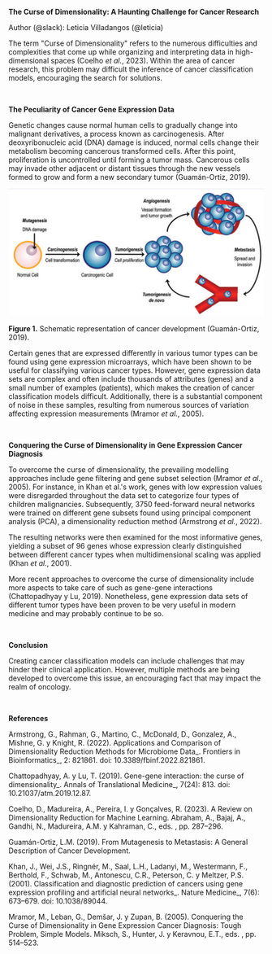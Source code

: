**The Curse of Dimensionality: A Haunting Challenge for Cancer Research**

Author (@slack): Leticia Villadangos (@leticia)



 

The term "Curse of Dimensionality" refers to the numerous difficulties and complexities that come up while organizing and interpreting data in high-dimensional spaces (Coelho _et al._, 2023). Within the area of cancer research, this problem may difficult the inference of cancer classification models, encouraging the search for solutions.

 

**The Peculiarity of Cancer Gene Expression Data**

Genetic changes cause normal human cells to gradually change into malignant derivatives, a process known as carcinogenesis. After deoxyribonucleic acid (DNA) damage is induced, normal cells change their metabolism becoming cancerous transformed cells. After this point, proliferation is uncontrolled until forming a tumor mass. Cancerous cells may invade other adjacent or distant tissues through the new vessels formed to grow and form a new secondary tumor (Guamán-Ortiz, 2019).

![Diagram of cancer development](https://github.com/lvillad/hbinternship/blob/main/cancer-diagram.png?raw=true)

**Figure 1.** Schematic representation of cancer development (Guamán-Ortiz, 2019).

Certain genes that are expressed differently in various tumor types can be found using gene expression microarrays, which have been shown to be useful for classifying various cancer types. However, gene expression data sets are complex and often include thousands of attributes (genes) and a small number of examples (patients), which makes the creation of cancer classification models difficult. Additionally, there is a substantial component of noise in these samples, resulting from numerous sources of variation affecting expression measurements (Mramor _et al._, 2005).

 

**Conquering the Curse of Dimensionality in Gene Expression Cancer Diagnosis**

To overcome the curse of dimensionality, the prevailing modelling approaches include gene filtering and gene subset selection (Mramor _et al._, 2005). For instance, in Khan et al.'s work, genes with low expression values were disregarded throughout the data set to categorize four types of children malignancies. Subsequently, 3750 feed-forward neural networks were trained on different gene subsets found using principal component analysis (PCA), a dimensionality reduction method (Armstrong _et al._, 2022).

The resulting networks were then examined for the most informative genes, yielding a subset of 96 genes whose expression clearly distinguished between different cancer types when multidimensional scaling was applied (Khan _et al._, 2001).

More recent approaches to overcome the curse of dimensionality include more aspects to take care of such as gene-gene interactions (Chattopadhyay y Lu, 2019). Nonetheless, gene expression data sets of different tumor types have been proven to be very useful in modern medicine and may probably continue to be so.

 

**Conclusion**

Creating cancer classification models can include challenges that may hinder their clinical application. However, multiple methods are being developed to overcome this issue, an encouraging fact that may impact the realm of oncology.

 

**References**

Armstrong, G., Rahman, G., Martino, C., McDonald, D., Gonzalez, A., Mishne, G. y Knight, R. (2022). Applications and Comparison of Dimensionality Reduction Methods for Microbiome Data_. Frontiers in Bioinformatics_, 2: 821861. doi: 10.3389/fbinf.2022.821861.

Chattopadhyay, A. y Lu, T. (2019). Gene-gene interaction: the curse of dimensionality_. Annals of Translational Medicine_, 7(24): 813. doi: 10.21037/atm.2019.12.87.

Coelho, D., Madureira, A., Pereira, I. y Gonçalves, R. (2023). A Review on Dimensionality Reduction for Machine Learning. Abraham, A., Bajaj, A., Gandhi, N., Madureira, A.M. y Kahraman, C., eds. , pp. 287–296.

Guamán-Ortiz, L.M. (2019). From Mutagenesis to Metastasis: A General Description of Cancer Development.

Khan, J., Wei, J.S., Ringnér, M., Saal, L.H., Ladanyi, M., Westermann, F., Berthold, F., Schwab, M., Antonescu, C.R., Peterson, C. y Meltzer, P.S. (2001). Classification and diagnostic prediction of cancers using gene expression profiling and artificial neural networks_. Nature Medicine_, 7(6): 673–679. doi: 10.1038/89044.

Mramor, M., Leban, G., Demšar, J. y Zupan, B. (2005). Conquering the Curse of Dimensionality in Gene Expression Cancer Diagnosis: Tough Problem, Simple Models. Miksch, S., Hunter, J. y Keravnou, E.T., eds. , pp. 514–523.

<!--StartFragment--> <!--EndFragment-->

